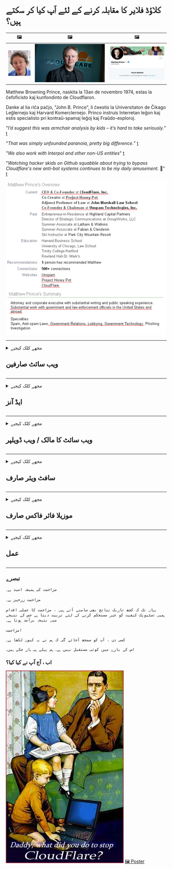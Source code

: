 # کلاؤڈ فلایر کا مقابلہ کرنے کے لئے آپ کیا کر سکتے ہیں؟

| 🖼 | 🖼 | 🖼 |
| --- | --- | --- |
| ![](../image/matthew_prince_teen.jpg) | ![](../image/matthew_prince.jpg) | ![](../image/blockedbymatthewprince.jpg) |


Matthew Browning Prince, naskita la 13an de novembro 1974, estas la ĉefoficisto kaj kunfondinto de Cloudflaron.

Danke al lia riĉa paĉjo, "John B. Prince", li ĉeestis la Universitaton de Ĉikago Leĝlernejo kaj Harvard Komerclernejo.
Princo instruis Interretan leĝon kaj estis specialisto pri kontraŭ-spamaj leĝoj kaj Fraŭdo-esploroj.


"*I’d suggest this was armchair analysis by kids – it’s hard to take seriously.*" [t](https://www.theguardian.com/technology/2015/nov/19/cloudflare-accused-by-anonymous-helping-isis)

"*That was simply unfounded paranoia, pretty big difference.*"  [t](https://twitter.com/xxdesmus/status/992757936123359233)

"*We also work with Interpol and other non-US entities*" [t](https://twitter.com/eastdakota/status/1203028504184360960)

"*Watching hacker skids on Github squabble about trying to bypass Cloudflare's new anti-bot systems continues to be my daily amusement.* 🍿" [t](https://twitter.com/eastdakota/status/1273277839102656515)


![](../image/whoismp.jpg)

---


<details>
<summary>مجھے کلک کیجیے

## ویب سائٹ صارفین
</summary>


- اگر آپ کی پسند کی ویب سائٹ کلاؤڈ فلایر استعمال کررہی ہے تو ، انھیں بتائیں کہ کلاؤڈ فلایر کو استعمال نہ کریں۔
  - فیس بک ، ریڈڈیٹ ، ٹویٹر یا مستوڈن جیسے سوشل میڈیا پر چمکانے سے کوئی فرق نہیں پڑتا ہے۔ [اعمال ہیش ٹیگ سے زیادہ بلند ہیں۔](https://twitter.com/phyzonloop/status/1274132092490862594)
  - اگر آپ خود کو مفید بنانا چاہتے ہیں تو ویب سائٹ کے مالک سے رابطہ کرنے کی کوشش کریں۔

[کلاؤڈ فلائر نے کہا](https://github.com/Eloston/ungoogled-chromium/issues/783):
```
ہمارا مشورہ ہے کہ آپ ان مخصوص خدمات یا سائٹوں کے ل the منتظمین کے پاس پہنچیں جن کے ساتھ آپ اپنے تجربے کو بانٹتے ہیں اور اس کا اشتراک کرتے ہیں۔
```

[اگر آپ اس کے لئے طلب نہیں کرتے ہیں تو ، ویب سائٹ کے مالک کو کبھی بھی یہ مسئلہ معلوم نہیں ہوگا۔](../PEOPLE.md)

![](../image/liberapay.jpg)

[کامیاب مثال](https://counterpartytalk.org/t/turn-off-cloudflare-on-counterparty-co-plz/164/5).<br>
آپ کو کوئی مسئلہ ہے؟ [اب اپنی آواز بلند کریں۔](https://github.com/maraoz/maraoz.github.io/issues/1) ذیل میں مثال

```
آپ صرف کارپوریٹ سنسرشپ اور بڑے پیمانے پر نگرانی میں مدد کررہے ہیں۔
http://crimeflare.eu.org
```

```
آپ کا ویب صفحہ کلاؤڈ فلایر کے نجی والڈ باغ سے متعلق پرائیویسی کے ساتھ ہے۔
http://crimeflare.eu.org
```

- ویب سائٹ کی رازداری کی پالیسی کو پڑھنے کے لئے کچھ وقت لگائیں۔
  - اگر ویب سائٹ کلاؤڈ فلایر کے پیچھے ہے یا ویب سائٹ کلاؤڈ فلایر سے منسلک خدمات کا استعمال کررہی ہے۔

اس میں "کلاؤڈ فلایر" کیا ہے اس کی وضاحت کرنی چاہئے ، اور آپ کے ڈیٹا کو کلاؤڈ فلایر کے ساتھ شیئر کرنے کی اجازت طلب کریں گے۔ ایسا کرنے میں ناکام ہونے کے نتیجے میں اعتماد کی خلاف ورزی ہوگی اور زیربحث ویب سائٹ سے پرہیز کرنا چاہئے۔

[نجی معلومات کی حفاظتی پالیسی کی ایک قابل قبول مثال یہ ہے](https://archive.is/bDlTz) ("Subprocessors" > "Entity Name")

```
میں نے آپ کی رازداری کی پالیسی پڑھی ہے اور مجھے کلاؤڈ فلایر لفظ نہیں مل سکتا ہے۔
میں آپ کے ساتھ ڈیٹا بانٹنے سے انکار کرتا ہوں اگر آپ میرے ڈیٹا کو کلاؤڈ فلایر پر کھلا رہے ہیں۔
http://crimeflare.eu.org
```

یہ رازداری کی پالیسی کی ایک مثال ہے جس میں کلاؤڈ فلایر لفظ نہیں ہے۔
[Liberland Jobs](https://archive.is/daKIr) [privacy policy](https://docsend.com/view/feiwyte):

![](../image/cfwontobey.jpg)

کلاؤڈ فلائر کی اپنی نجی معلومات کی حفاظتی پالیسی ہے۔
[کلاؤڈ فلایر ڈوکسنگ کرنے والے لوگوں سے محبت کرتا ہے۔](https://www.reddit.com/r/GamerGhazi/comments/2s64fe/be_wary_reporting_to_cloudflare/)

ویب سائٹ کے سائن اپ فارم کے لئے یہاں ایک عمدہ مثال ہے۔
AFAIK ، صفر ویب سائٹ یہ کام کرتی ہے۔ کیا آپ ان پر اعتماد کریں گے؟

```
"XYZ کے لئے سائن اپ کریں" پر کلک کرکے ، آپ ہماری خدمت کی شرائط اور رازداری کے بیان سے اتفاق کرتے ہیں۔
آپ کلاؤڈ فلایر کے ساتھ اپنے ڈیٹا کا اشتراک کرنے پر بھی اتفاق کرتے ہیں اور کلاؤڈ فلایر کے رازداری کے بیان سے بھی اتفاق کرتے ہیں۔
اگر کلاؤڈ فلایر آپ کی معلومات کو لیک کرے یا آپ کو ہمارے سرور سے مربوط ہونے نہیں دے گا تو ہماری غلطی نہیں ہے۔ [*]

[ سائن اپ ] [ میں اختلاف ]
```
[*] [PEOPLE.md](../PEOPLE.md)


- ان کی خدمت کو استعمال نہ کرنے کی کوشش کریں۔ یاد رکھنا کہ آپ کلاؤڈ فلائر کے ذریعہ دیکھ رہے ہیں۔
  - ["I'm in your TLS, sniffin' your passworz"](../image/iminurtls.jpg)

- دوسری ویب سائٹ کے لئے تلاش کریں۔ انٹرنیٹ پر متبادل اور مواقع موجود ہیں!

- روزانہ کی بنیاد پر اپنے دوستوں کو ٹور استعمال کرنے پر راضی کریں۔
  - گمنامی کھلی انٹرنیٹ کا معیار ہونا چاہئے!
  - [نوٹ کریں کہ ٹور پروجیکٹ اس پراجیکٹ کو ناپسند کرتا ہے۔](../HISTORY.md)

</details>

------

<details>
<summary>مجھے کلک کیجیے

## ایڈ آنز
</summary>

- اگر آپ کا براؤزر فائر فاکس ، ٹور براؤزر ، یا غیر منقولہ کرومیم ذیل میں ان میں سے ایک ایڈ استعمال کرتا ہے۔
  - اگر آپ اور نئی ایڈ ایڈ شامل کرنا چاہتے ہیں تو پہلے اس کے بارے میں پوچھیں۔


| نام | ڈویلپر | مدد کریں | بلاک کر سکتے ہیں | اطلاع دے سکتے ہیں | Chrome |
| -------- | -------- | -------- | -------- | -------- | -------- |
| [Bloku Cloudflaron MITM-Atakon](../subfiles/addon/bcma.md) | #Addon | [ ? ](http://crimeflare.eu.org/) | **جی ہاں**     | **جی ہاں**     |  **جی ہاں** |
| [Ĉu ligoj estas vundeblaj al MITM-atako?](../subfiles/addon/ismm.md) | #Addon | [ ? ](http://crimeflare.eu.org/) | نہیں     | **جی ہاں**     |  **جی ہاں** |
| [Ĉu ĉi tiuj ligoj blokos Tor-uzanton?](../subfiles/addon/isat.md) | #Addon | [ ? ](http://crimeflare.eu.org/) | نہیں     | **جی ہاں**     |  **جی ہاں** |
| [Block Cloudflare MITM Attack](https://trac.torproject.org/projects/tor/attachment/ticket/24351/block_cloudflare_mitm_attack-1.0.14.1-an%2Bfx.xpi)<br>[**DELETED BY TOR PROJECT**](../HISTORY.md) | nullius | [ ? ](../tool/block_cloudflare_mitm_fx), [Link](http://crimeflare.eu.org/) | **جی ہاں**     | **جی ہاں**     |  نہیں |
| [TPRB](http://sw.nnpaefp7pkadbxxkhz2agtbv2a4g5sgo2fbmv3i7czaua354334uqqad.onion/) | Sw | [ ? ](http://sw.nnpaefp7pkadbxxkhz2agtbv2a4g5sgo2fbmv3i7czaua354334uqqad.onion/) | **جی ہاں**     | **جی ہاں**     |  نہیں |
| [Detect Cloudflare](https://addons.mozilla.org/en-US/firefox/addon/detect-cloudflare/) | Frank Otto | [ ? ](https://github.com/traktofon/cf-detect) | نہیں     | **جی ہاں**     |  نہیں |
| [True Sight](https://addons.mozilla.org/en-US/firefox/addon/detect-cloudflare-plus/) | claustromaniac | [ ? ](https://github.com/claustromaniac/detect-cloudflare-plus) | نہیں     | **جی ہاں**     |  نہیں |
| [Which Cloudflare datacenter am I visiting?](https://addons.mozilla.org/en-US/firefox/addon/cf-pop/) | 依云 | [ ? ](https://github.com/lilydjwg/cf-pop) | نہیں     | **جی ہاں**     |  نہیں |
| [My Privacy DNS - Link Details](https://mypdns.org/infrastructure/mypdns-reporter/-/blob/master/client/addon.md#mypdns-link-details) | My Privacy DNS | [ ? ](https://mypdns.org/MypDNS/support/-/issues) | Ingen     | **Ja**     |  Ingen |


- "ڈیسینٹریالیز" "CDNJS (کلاؤڈ فلایر)" سے کنکشن روک سکتا ہے۔
  - یہ نیٹ ورکس تک پہنچنے سے بہت سی درخواستوں کو روکتا ہے ، اور سائٹوں کو ٹوٹنے سے روکنے کے لئے مقامی فائلوں کی خدمت کرتا ہے۔
  - ڈویلپر نے جواب دیا: "[very concerning indeed](https://github.com/Synzvato/decentraleyes/issues/236#issuecomment-352049501)", "[widespread usage severely centralizes the web](https://github.com/Synzvato/decentraleyes/issues/251#issuecomment-366752049)"

- [آپ اپنے سرٹیفکیٹ اتھارٹی (سی اے) سے کلاؤڈ فلایر سرٹیفکیٹ کو بھی ہٹا سکتے ہیں یا عدم اعتماد کر سکتے ہیں۔](https://www.ssl.com/how-to/remove-root-certificate-firefox/)

</details>

------

<details>
<summary>مجھے کلک کیجیے

## ویب سائٹ کا مالک / ویب ڈویلپر
</summary>


![](../image/word_cloudflarefree.jpg)

- کلاؤڈ فلایر حل ، پیریڈ کا استعمال نہ کریں۔
  - تم اس سے بہتر کام کر سکتے ہو نا؟ [یہاں ہے کہ کلاؤڈ فلا subs سبسکرپشنز ، منصوبے ، ڈومینز یا اکاؤنٹس کو کیسے ہٹایا جائے۔](https://support.cloudflare.com/hc/en-us/articles/200167776-Removing-subscriptions-plans-domains-or-accounts)

| 🖼 | 🖼 |
| --- | --- |
| ![](../image/htmlalertcloudflare.jpg) | ![](../image/htmlalertcloudflare2.jpg) |

- مزید صارفین چاہتے ہیں؟ آپ جانتے ہیں کہ کیا کرنا ہے۔ اشارہ "اوپر کی لکیر" ہے۔
  - [ہیلو ، آپ نے "ہم آپ کی رازداری کو سنجیدگی سے لیتے ہیں" لکھا ہے لیکن مجھے "غلطی 403 حرام گمنام پراکسی اجازت نہیں" مل گئی۔](https://it.slashdot.org/story/19/02/19/0033255/stop-saying-we-take-your-privacy-and-security-seriously) آپ ٹور یا وی پی این کو کیوں مسدود کررہے ہیں؟ اور آپ عارضی ای میل کو کیوں مسدود کررہے ہیں؟

![](../image/anonexist.jpg)

- کلاؤڈ فلایر کے استعمال سے آوٹ ہونے کے امکانات بڑھ جائیں گے۔ زائرین آپ کی ویب سائٹ تک رسائی حاصل نہیں کرسکتے ہیں اگر آپ کا سرور بند ہے یا کلاؤڈ فلایر نیچے ہے۔
  - [کیا آپ نے واقعی سوچا تھا کہ کلاؤڈ فلایر کبھی نیچے نہیں جاتا ہے؟](https://www.ibtimes.com/cloudflare-down-not-working-sites-producing-504-gateway-timeout-errors-2618008) [Another](https://twitter.com/Jedduff/status/1097875615997399040) [sample](https://twitter.com/search?f=tweets&vertical=default&q=Cloudflare%20is%20having%20problems). [Need more](../PEOPLE.md)?

![](../image/cloudflareinternalerror.jpg)

- آپ کی "API سروس" ، "سافٹ ویئر اپ ڈیٹ سرور" یا "RSS فیڈ" کی پراکسی کرنے کے لئے کلاؤڈ فلایر کا استعمال آپ کے صارف کو نقصان پہنچائے گا۔ ایک گراہک نے آپ کو بلایا اور کہا کہ "میں اب آپ کا API استعمال نہیں کرسکتا" ، اور آپ کو اندازہ نہیں ہے کہ کیا ہو رہا ہے۔ کلاؤڈ فلایر خاموشی سے آپ کے صارف کو روک سکتا ہے۔ کیا آپ کو لگتا ہے کہ یہ ٹھیک ہے؟
  - بہت سے آر ایس ایس ریڈر کلائنٹ اور آر ایس ایس ریڈر آن لائن خدمت ہیں۔ اگر آپ لوگوں کو سبسکرائب کرنے کی اجازت نہیں دے رہے ہیں تو آپ آر ایس ایس فیڈ کیوں شائع کررہے ہیں؟

![](../image/rssfeedovercf.jpg)

- کیا آپ کو HTTPS سرٹیفکیٹ کی ضرورت ہے؟ "آئیے انکرپٹ" استعمال کریں یا اسے سی اے کمپنی سے خریدیں۔

- کیا آپ کو DNS سرور درکار ہے؟ اپنا سرور ترتیب دے نہیں سکتے؟ ان کے بارے میں کیا: [Hurricane Electric Free DNS](https://dns.he.net/), [Dyn.com](https://dyn.com/dns/), [1984 Hosting](https://www.1984hosting.com/), [Afraid.Org (اگر آپ ٹی او آر استعمال کرتے ہیں تو ایڈمن اپنا اکاؤنٹ حذف کردیں)](https://freedns.afraid.org/)
  - [Alternativoj al DNS](../subfiles/alternative/domaindns.md)

- ہوسٹنگ سروس کی تلاش ہے؟ صرف مفت؟ ان کے بارے میں کیا: [Onion Service](http://vww6ybal4bd7szmgncyruucpgfkqahzddi37ktceo3ah7ngmcopnpyyd.onion/en/security/network-security/tor/onionservices-best-practices), [Free Web Hosting Area](https://freewha.com/), [Autistici/Inventati Web Site Hosting](https://www.autinv5q6en4gpf4.onion/services/website), [Github Pages](https://pages.github.com/), [Surge](https://surge.sh/)
  - [کلاؤڈ فلایر کے متبادل](../subfiles/alternative/cloudflare.md)

- کیا آپ "کلاؤڈ فلائر-ipfs.com" استعمال کر رہے ہیں؟ [کیا آپ جانتے ہیں کہ کلاؤڈ فلایر آئی پی ایف ایس برا ہے؟](../PEOPLE.md)

- اپنے سرور پر ویب ایپلیکیشن فائر وال جیسے OWASP اور Fail2Ban انسٹال کریں اور اسے مناسب طریقے سے تشکیل دیں۔
  - ٹور کو مسدود کرنا کوئی حل نہیں ہے۔ سب کو صرف چھوٹے برے صارفین کے لئے سزا نہ دیں۔

- "کلاؤڈ فلائر وارپ" کے صارفین کو اپنی ویب سائٹ تک رسائی سے باز آirect یا بلاک کریں۔ اور اگر آپ کر سکتے ہو تو کوئی وجہ بتائیں۔

> IP فہرست: "[کلاؤڈ فلایر کی موجودہ IP حدود](cloudflare_inc/)"

> A: بس انہیں مسدود کردیں

```
server {
...
deny 173.245.48.0/20;
deny 103.21.244.0/22;
deny 103.22.200.0/22;
deny 103.31.4.0/22;
deny 141.101.64.0/18;
deny 108.162.192.0/18;
deny 190.93.240.0/20;
deny 188.114.96.0/20;
deny 197.234.240.0/22;
deny 198.41.128.0/17;
deny 162.158.0.0/15;
deny 104.16.0.0/12;
deny 172.64.0.0/13;
deny 131.0.72.0/22;
deny 2400:cb00::/32;
deny 2606:4700::/32;
deny 2803:f800::/32;
deny 2405:b500::/32;
deny 2405:8100::/32;
deny 2a06:98c0::/29;
deny 2c0f:f248::/32;
...
}
```

> B: انتباہی صفحے پر بھیج دیں

```
http {
...
geo $iscf {
default 0;
173.245.48.0/20 1;
103.21.244.0/22 1;
103.22.200.0/22 1;
103.31.4.0/22 1;
141.101.64.0/18 1;
108.162.192.0/18 1;
190.93.240.0/20 1;
188.114.96.0/20 1;
197.234.240.0/22 1;
198.41.128.0/17 1;
162.158.0.0/15 1;
104.16.0.0/12 1;
172.64.0.0/13 1;
131.0.72.0/22 1;
2400:cb00::/32 1;
2606:4700::/32 1;
2803:f800::/32 1;
2405:b500::/32 1;
2405:8100::/32 1;
2a06:98c0::/29 1;
2c0f:f248::/32 1;
}
...
}

server {
...
if ($iscf) {rewrite ^ https://example.com/cfwsorry.php;}
...
}

<?php
header('HTTP/1.1 406 Not Acceptable');
echo <<<CLOUDFLARED
Thank you for visiting ourwebsite.com!<br />
We are sorry, but we can't serve you because your connection is being intercepted by Cloudflare.<br />
Please read http://crimeflare.eu.org for more information.<br />
CLOUDFLARED;
die();
```

- اگر آپ آزادی پر یقین رکھتے ہیں اور گمنام صارفین کو خوش آمدید کہتے ہیں تو ٹور پیاز سروس یا I2P سیٹ کریں۔

- دوسرے کلیارنیٹ / ٹور دوہری ویب سائٹ آپریٹرز سے مشورہ طلب کریں اور گمنام دوست بنائیں!

</details>

------

<details>
<summary>مجھے کلک کیجیے

## سافٹ ویئر صارف
</summary>


- ڈسکارڈ کلاؤڈ فلایر استعمال کررہا ہے۔ متبادل؟ ہم تجویز کرتے ہیں [**Briar** (Android)](https://f-droid.org/en/packages/org.briarproject.briar.android/), [Ricochet (PC)](https://ricochet.im/), [Tox + Tor (Android/PC)](https://tox.chat/download.html)
  - برار میں ٹور ڈیمون شامل ہے لہذا آپ کو آربوٹ انسٹال کرنے کی ضرورت نہیں ہے۔
  - کیو واٹچ ڈویلپرز ، اوپن پرائیویسی ، بغیر کسی اطلاع کے ان کی گٹ سروس سے اسٹاپ_کلائڈ فلارے پروجیکٹ کو حذف کردیں۔

- اگر آپ ڈیبیان GNU / لینکس ، یا کوئی مشتق استعمال کرتے ہیں تو ، سبسکرائب کریں: [bug #831835](https://bugs.debian.org/cgi-bin/bugreport.cgi?bug=831835). اور اگر آپ یہ کرسکتے ہیں تو ، پیچ کی تصدیق کرنے میں مدد کریں ، اور برقرار رکھنے والے کو اس نتیجے پر پہنچنے میں مدد کریں کہ آیا اسے قبول کیا جانا چاہئے۔

- ہمیشہ ان براؤزرز کی سفارش کریں۔

| نام | ڈویلپر | مدد کریں | تبصرہ |
| -------- | -------- | -------- | -------- |
| [Ungoogled-Chromium](https://ungoogled-software.github.io/ungoogled-chromium-binaries/) | Eloston | [ ? ](https://github.com/Eloston/ungoogled-chromium) | PC (Win, Mac, Linux)  _!Tor_ |
| [Bromite](https://www.bromite.org/fdroid) | Bromite | [ ? ](https://github.com/bromite/bromite/issues) | Android  _!Tor_ |
| [Tor Browser](https://www.torproject.org/download/) | Tor Project | [ ? ](https://support.torproject.org/) | PC (Win, Mac, Linux)  _Tor_|
| [Tor Browser Android](https://www.torproject.org/download/) | Tor Project | [ ? ](https://support.torproject.org/) | Android  _Tor_|
| [Onion Browser](https://itunes.apple.com/us/app/onion-browser/id519296448?mt=8) | Mike Tigas | [ ? ](https://github.com/OnionBrowser/OnionBrowser/issues) | Apple iOS  _Tor_|
| [GNU/Icecat](https://www.gnu.org/software/gnuzilla/) | GNU | [ ? ](https://www.gnu.org/software/gnuzilla/) | PC (Linux) |
| [IceCatMobile](https://f-droid.org/en/packages/org.gnu.icecat/) | GNU | [ ? ](https://lists.gnu.org/mailman/listinfo/bug-gnuzilla) | Android |
| [Iridium Browser](https://iridiumbrowser.de/about/) | Iridium | [ ? ](https://github.com/iridium-browser/iridium-browser/) | PC (Win, Mac, Linux, OpenBSD) |


دوسرے سافٹ ویئر کی رازداری نامکمل ہے۔ اس کا مطلب یہ نہیں ہے کہ ٹور براؤزر "کامل" ہے۔
انٹرنیٹ اور ٹکنالوجی میں کوئی 100 secure محفوظ نہیں ہے اور نہ ہی 100٪ نجی۔

- ٹور استعمال نہیں کرنا چاہتے؟ آپ ٹور ڈیمون کے ساتھ کوئی بھی براؤزر استعمال کرسکتے ہیں۔
  - [نوٹ کریں کہ ٹور پروجیکٹ کو یہ پسند نہیں ہے۔](https://support.torproject.org/tbb/tbb-9/) اگر آپ ایسا کرنے کے قابل ہیں تو ٹور براؤزر کا استعمال کریں۔
- [تور کے ساتھ کرومیم کا استعمال کیسے کریں](../subfiles/chromium_tor.md)


آئیے دوسرے سافٹ ویئر کی رازداری کے بارے میں بات کرتے ہیں۔

- [اگر واقعتا Firef آپ کو فائر فاکس استعمال کرنے کی ضرورت ہو تو ، "فائر فاکس ای ایس آر" منتخب کریں۔](https://www.mozilla.org/en-US/firefox/organizations/)
  - [فائر فاکس - اسپائی ویئر واچ ڈاگ](https://spyware.neocities.org/articles/firefox.html)
  - [فائر فاکس نے آزادانہ تقریر کو مسترد کردیا ، آزادانہ تقریر پر پابندی عائد کردی](https://web.archive.org/web/20200423010026/https://reclaimthenet.org/firefox-rejects-free-speech-bans-free-speech-commenting-plugin-dissenter-from-its-extensions-gallery/)
  - ["100+ نیچے کی قیمتیں۔ ایسا لگتا ہے جیسے سوفٹویئر کمپنی سے ... پر رہنے کے لئے کہیں ... سافٹ وئیر ان دنوں بہت زیادہ ہے۔"](https://old.reddit.com/r/firefox/comments/gutdiw/weve_got_work_to_do_the_mozilla_blog/fslbbb6/)
  - [آہ ، فائر فاکس مجھے اپنے یو آر ایل بار میں اسپانسر شدہ لنکس کیوں دکھا رہا ہے؟](https://www.reddit.com/r/firefox/comments/jybx2w/uh_why_is_firefox_showing_me_sponsored_links_in/)
  - [موزیلا - شیطان اوتار](https://digdeeper.neocities.org/ghost/mozilla.html)

- [یاد رکھیں ، موزیلا کلاؤڈ فلایر سروس استعمال کررہی ہے۔](https://www.robtex.com/dns-lookup/www.mozilla.org) [وہ اپنی مصنوعات پر کلاؤڈ فلائر کی DNS سروس بھی استعمال کر رہے ہیں۔](https://www.theregister.co.uk/2018/03/21/mozilla_testing_dns_encryption/)

- [موزیلا نے باضابطہ طور پر اس ٹکٹ کو مسترد کردیا۔](https://bugzilla.mozilla.org/show_bug.cgi?id=1426618)

- [فائر فاکس فوکس ایک لطیفہ ہے۔](https://github.com/mozilla-mobile/focus-android/issues/1743) [انہوں نے ٹیلی میٹری بند کرنے کا وعدہ کیا لیکن انہوں نے اسے تبدیل کردیا۔](https://github.com/mozilla-mobile/focus-android/issues/4210)

- [پیلیمون / بیسلیسک ڈویلپر کلاؤڈ فلایر سے محبت کرتا ہے۔](https://github.com/mozilla-mobile/focus-android/issues/1743#issuecomment-345993097)
  - [پیلے مون کے آرکائیو سرور نے 18 مہینوں تک میلویئر کو ہیک اور پھیلادیا](https://www.reddit.com/r/privacytoolsIO/comments/cc808y/pale_moons_archive_server_hacked_and_spread/)
  - وہ تور صارفین سے بھی نفرت کرتا ہے - "[اسے توڑ کی طرف دشمنی ہو۔ میرے خیال میں بیشتر سائٹس کو اس کے انتہائی اعلی زیادتی کے عنصر کو مد نظر رکھتے ہوئے ٹور کی مخالفت کی جانی چاہئے۔](https://github.com/yacy/yacy_search_server/issues/314#issuecomment-565932097)"

- [واٹر فاکس میں شدید "فون ہوم" کا مسئلہ ہے](https://spyware.neocities.org/articles/waterfox.html)

- [گوگل کروم ایک اسپائی ویئر ہے۔](https://www.gnu.org/proprietary/malware-google.en.html)
  - [گوگل آپ کی سرگرمی کو پروفائل کرتا ہے۔](https://spyware.neocities.org/articles/chrome.html)

- [SRWare آئرن بہت زیادہ فون گھر کنکشن بناتے ہیں۔](https://spyware.neocities.org/articles/iron.html) یہ گوگل ڈومین سے بھی جڑ جاتا ہے۔

- [بہادر براؤزر فیس بک / ٹویٹر ٹریکرس وائٹ لسٹ.](https://www.bleepingcomputer.com/news/security/facebook-twitter-trackers-whitelisted-by-brave-browser/)
  - [مزید امور یہ ہیں۔](https://spyware.neocities.org/articles/brave.html)
  - [بائننس سے وابستہ ID](https://twitter.com/cryptonator1337/status/1269594587716374528)

- [مائیکروسافٹ ایج فیس بک کو صارفین کی کمر کے پیچھے فلیش کوڈ چلانے دیتا ہے۔](https://www.zdnet.com/article/microsoft-edge-lets-facebook-run-flash-code-behind-users-backs/)

- [ویوالدی آپ کی رازداری کا احترام نہیں کرتا ہے۔](https://spyware.neocities.org/articles/vivaldi.html)

- [اوپیرا اسپائی ویئر کی سطح: انتہائی اعلی](https://spyware.neocities.org/articles/opera.html)

- Apple iOS: [آپ کو بالکل بھی iOS کا استعمال نہیں کرنا چاہئے ، اس کی بنیادی وجہ یہ ہے کہ یہ میلویئر ہے۔](https://www.gnu.org/proprietary/malware-apple.html)

لہذا ہم صرف ٹیبل کے اوپر سفارش کرتے ہیں۔ اور کچھ نہیں.

</details>

------

<details>
<summary>مجھے کلک کیجیے

## موزیلا فائر فاکس صارف
</summary>


- "فائر فاکس نائٹلی" آپٹ آؤٹ طریقہ کے بغیر موزیلا سرورز کو ڈیبگ سطح کی معلومات بھیجے گی۔
  - [موزیلا سرور کلاؤڈ فلایر لے رہے ہیں](https://www.digwebinterface.com/?hostnames=www.mozilla.org%0D%0Amozilla.cloudflare-dns.com&type=&ns=resolver&useresolver=8.8.4.4&nameservers=)

- موزیلا سرور سے رابطہ قائم کرنے کے لئے فائر فاکس کی ممانعت ممکن ہے۔
  - [موزیلا کی پالیسی کے سانچوں کی رہنمائی](https://github.com/mozilla/policy-templates/blob/master/README.md)
  - ذہن میں رکھیں کہ یہ ترکیب بعد کے ورژن میں کام کرنا چھوڑ سکتی ہے کیونکہ موزیلہ خود کو وائٹ لسٹ کرنا پسند کرتی ہے۔
  - فائر وال اور ڈی این ایس فلٹر کو ان کو مکمل طور پر بلاک کرنے کیلئے استعمال کریں۔

"`/distribution/policies.json`"

>     "WebsiteFilter": {
> 		"Block": [
> 		"*://*.mozilla.com/*",
> 		"*://*.mozilla.net/*",
> 		"*://*.mozilla.org/*",
> 		"*://webcompat.com/*",
> 		"*://*.firefox.com/*",
> 		"*://*.thunderbird.net/*",
> 		"*://*.cloudflare.com/*"
> 		]
>     },


- ~~موزیلا کے ٹریکر پر ایک بگ کی اطلاع دیں ، انھیں یہ بتائیں کہ کلاؤڈ فلایر کا استعمال نہ کریں۔~~ بگزیلہ پر ایک بگ رپورٹ تھی۔ بہت سے لوگوں کو ان کی تشویش پوسٹ کی گئی تھی ، تاہم بگ کو ایڈمن نے 2018 میں چھپا لیا تھا۔

- آپ فائر فاکس میں ڈی ایچ ایچ کو غیر فعال کرسکتے ہیں۔
  - [فائر فاکس کے ڈیفالٹ ڈی این ایس فراہم کنندہ کو تبدیل کریں](../subfiles/change-firefox-dns.md)

![](../image/firefoxdns.jpg)

- [اگر آپ نان آئی ایس پی ڈی این ایس کو استعمال کرنا چاہتے ہیں تو ، اوپننیک ٹائر 2 ڈی این ایس سروس یا نان-کلاؤڈ فلایر ڈی این ایس خدمات میں سے کسی کو استعمال کرنے پر غور کریں۔](https://wiki.opennic.org/start)
![](../image/opennic.jpg)
  - DNS کے ساتھ کلاؤڈ فلایر کو مسدود کریں۔ [Crimeflare DNS](../subfiles/service/publicdns.md)

- آپ Tor کو بطور DNS حل کرنے والا استعمال کرسکتے ہیں۔ [اگر آپ ٹور کے ماہر نہیں ہیں تو ، یہاں سوال پوچھیں۔](https://tor.stackexchange.com/)

> **کیسے؟**
> 1. ٹور ڈاؤن لوڈ کریں اور اسے اپنے کمپیوٹر پر انسٹال کریں۔
> 2. اس لائن کو "torrc" فائل میں شامل کریں۔
> DNSPort 127.0.0.1:53
> 3. ٹارٹ دوبارہ شروع کریں۔
> 4. اپنے کمپیوٹر کے DNS سرور کو "127.0.0.1" پر سیٹ کریں۔

</details>

------

<details>
<summary>مجھے کلک کیجیے

## عمل
</summary>


- اپنے آس پاس کے دوسروں کو کلاؤڈ فلایر کے خطرات کے بارے میں بتائیں۔

- [اس ذخیر improve کو بہتر بنانے میں مدد کریں۔](http://crimeflare.eu.org)
  - دونوں فہرستیں ، اس کے خلاف دلائل اور تفصیلات۔

- [جب آپ کلاؤڈ فلائر (اور اسی طرح کی کمپنیاں) کے ساتھ معاملات غلط ہوجاتے ہیں تو دستاویز بنائیں اور بہت عوامی بنائیں ، جب آپ ایسا کرتے ہو تو اس ذخیرے کا ذکر ضرور کریں۔](http://crimeflare.eu.org) :)

- بطور ڈیفورٹ استعمال کرنے والے زیادہ سے زیادہ افراد کو حاصل کریں تاکہ وہ دنیا کے مختلف حصوں کے نقطہ نظر سے ویب کا تجربہ کرسکیں۔

- کلاؤڈ فلایر سے دنیا کو آزاد کرنے کے لئے وقف کردہ ، سوشل میڈیا اور میٹ اسپیس میں گروپس شروع کریں۔

- جہاں مناسب ہو ، ان ذخیروں پر ان گروپس کو لنک کریں - یہ گروپ کے طور پر مل کر کام کرنے میں ہم آہنگی کے ل. ایک جگہ ہوسکتا ہے۔

- [کوئی کوپ شروع کریں جو کلاؤڈ فلایر کا ایک بامقصد غیر کارپوریٹ متبادل مہی .ا کرسکے۔](../subfiles/alternative/cloudflare.md)

- ہمیں کم از کم کلاؤڈ فلایر کے خلاف متعدد پرتوں سے دفاع فراہم کرنے میں مدد کے لs کسی متبادل کے بارے میں بتائیں۔

- اگر آپ کلاؤڈ فلایر گاہک ہیں تو ، رازداری کی ترتیبات مرتب کریں اور ان کی خلاف ورزی کرنے کا انتظار کریں۔
  - [پھر انہیں اینٹی سپیم / رازداری کی خلاف ورزی کے الزامات کے تحت لائیں۔](https://twitter.com/thexpaw/status/1108424723233419264)

- اگر آپ ریاستہائے متحدہ امریکہ میں ہیں اور ویب سائٹ بینک یا اکاؤنٹنٹ ہے تو ، گرام – لیچ – بلیلی ایکٹ ، یا امریکیوں کو ڈی ای ایس ایبلٹی ایکٹ کے تحت قانونی دباؤ لانے کی کوشش کریں اور ہمیں بتائیں کہ آپ کو کتنا دور حاصل ہے .

- اگر ویب سائٹ ایک سرکاری سائٹ ہے تو ، امریکی دستور کی پہلی ترمیم کے تحت قانونی دباؤ لانے کی کوشش کریں۔

- اگر آپ یوروپی یونین کے شہری ہیں تو ، جنرل ڈیٹا پروٹیکشن ریگولیشن کے تحت اپنی ذاتی معلومات بھیجنے کے لئے ویب سائٹ سے رابطہ کریں۔ اگر وہ آپ کو آپ کی معلومات دینے سے انکار کرتے ہیں تو ، یہ قانون کی خلاف ورزی ہے۔

- وہ کمپنیاں جو اپنی ویب سائٹ پر خدمت پیش کرنے کا دعوی کرتی ہیں وہ صارفین کی حفاظت کرنے والی تنظیموں اور بی بی بی کو انہیں "جھوٹی تشہیر" کے طور پر رپورٹ کرنے کی کوشش کریں۔ کلاؤڈ فلا websitesر ویب سائٹ کلاؤڈ فلائر سرورز کے ذریعہ پیش کی جاتی ہیں۔

- [آئی ٹی یو نے امریکی تناظر میں یہ مشورہ دیا ہے کہ کلاوڈفلیئر اتنا بڑا ہونا شروع کر رہا ہے کہ ان پر عدم اعتماد کا قانون نافذ کیا جاسکتا ہے۔](https://www.itu.int/en/ITU-T/Workshops-and-Seminars/20181218/Documents/Geoff_Huston_Presentation.pdf)

- یہ بات قابل فہم ہے کہ جی این یو جی پی ایل ورژن 4 میں اس طرح کی خدمت کے پیچھے سورس کوڈ کو ذخیرہ کرنے کے خلاف کوئی شق شامل ہوسکتی ہے ، جس میں تمام جی پی ایل وی 4 اور بعد کے پروگراموں کی ضرورت ہوتی ہے کہ کم سے کم سورس کوڈ ایک ایسے میڈیم کے ذریعہ قابل رسائی ہے جو تور صارفین کے ساتھ امتیازی سلوک نہیں کرتا ہے۔

- [Se vi uzas Mastodon bonvolu sekvi la konton Mitigator](../subfiles/service/altlink.md).

</details>

------

### تبصرے

```
مزاحمت کی ہمیشہ امید ہے۔

مزاحمت زرخیز ہے۔

یہاں تک کہ کچھ تاریک نتائج بھی سامنے آتے ہیں ، مزاحمت کا عملی اقدام ہمیں ڈسٹیوپک کیفیت کو غیر مستحکم کرنے کے لئے تربیت دیتا ہے جس کے نتیجے میں نتیجہ برآمد ہوتا ہے۔

مزاحمت!
```

```
کسی دن ، آپ کو سمجھ آجائے گی کہ ہم نے یہ کیوں لکھا ہے۔
```

```
اس کے بارے میں کوئی مستقبل نہیں ہے۔ ہم پہلے ہی ہار چکے ہیں۔
```

### اب ، آج آپ نے کیا کیا؟


![](../image/stopcf.jpg) [🖼 Poster](../image/poster/README.md)
